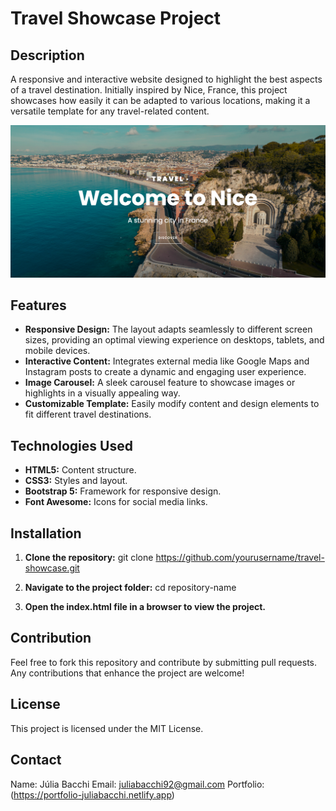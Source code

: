 # Travel Showcase Project

## Description
A responsive and interactive website designed to highlight the best aspects of a travel destination. Initially inspired by Nice, France, this project showcases how easily it can be adapted to various locations, making it a versatile template for any travel-related content.

![Screenshot from Homepage's Travel Showcase](./images/Screenshot.png)

## Features

- **Responsive Design:** The layout adapts seamlessly to different screen sizes, providing an optimal viewing experience on desktops, tablets, and mobile devices.
- **Interactive Content:** Integrates external media like Google Maps and Instagram posts to create a dynamic and engaging user experience.
- **Image Carousel:** A sleek carousel feature to showcase images or highlights in a visually appealing way.
- **Customizable Template:** Easily modify content and design elements to fit different travel destinations.

## Technologies Used
- **HTML5:** Content structure.
- **CSS3:** Styles and layout.
- **Bootstrap 5:** Framework for responsive design.
- **Font Awesome:** Icons for social media links.

## Installation

1. **Clone the repository:**
   git clone https://github.com/yourusername/travel-showcase.git

2. **Navigate to the project folder:**
   cd repository-name

3. **Open the index.html file in a browser to view the project.**

## Contribution

Feel free to fork this repository and contribute by submitting pull requests. Any contributions that enhance the project are welcome!

## License
This project is licensed under the MIT License.

## Contact

Name: Júlia Bacchi
Email: juliabacchi92@gmail.com
Portfolio: (https://portfolio-juliabacchi.netlify.app)

